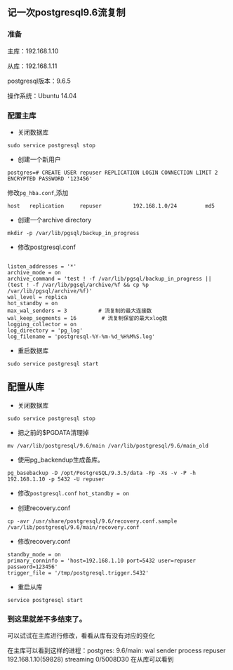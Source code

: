 ## 记一次postgresql9.6流复制

### 准备

主库：192.168.1.10

从库：192.168.1.11

postgresql版本：9.6.5

操作系统：Ubuntu 14.04

### 配置主库

- 关闭数据库
```
sudo service postgresql stop
```

- 创建一个新用户
```
postgres=# CREATE USER repuser REPLICATION LOGIN CONNECTION LIMIT 2 ENCRYPTED PASSWORD '123456'
```
修改`pg_hba.conf`,添加

```
host   replication     repuser          192.168.1.0/24         md5
```

- 创建一个archive directory

`mkdir -p /var/lib/pgsql/backup_in_progress`

- 修改postgresql.conf
```

listen_addresses = '*'
archive_mode = on
archive_command = 'test ! -f /var/lib/pgsql/backup_in_progress || (test ! -f /var/lib/pgsql/archive/%f && cp %p /var/lib/pgsql/archive/%f)'
wal_level = replica       
hot_standby = on
max_wal_senders = 3          # 流复制的最大连接数
wal_keep_segments = 16        # 流复制保留的最大xlog数
logging_collector = on
log_directory = 'pg_log'
log_filename = 'postgresql-%Y-%m-%d_%H%M%S.log'
```

- 重启数据库
```
sudo service postgresql start
```

## 配置从库

- 关闭数据库
```
sudo service postgresql stop
```

- 把之前的$PGDATA清理掉
```
mv /var/lib/postgresql/9.6/main /var/lib/postgresql/9.6/main_old
```

- 使用pg_backendup生成备库。
```
pg_basebackup -D /opt/PostgreSQL/9.3.5/data -Fp -Xs -v -P -h 192.168.1.10 -p 5432 -U repuser
```

- 修改`postgresql.conf`
`hot_standby = on` 

- 创建recovery.conf
```
cp -avr /usr/share/postgresql/9.6/recovery.conf.sample /var/lib/postgresql/9.6/main/recovery.conf
```

- 修改recovery.conf
```
standby_mode = on
primary_conninfo = 'host=192.168.1.10 port=5432 user=repuser password=123456'
trigger_file = '/tmp/postgresql.trigger.5432'
```

- 重启从库
```
service postgresql start
```

### 到这里就差不多结束了。
可以试试在主库进行修改，看看从库有没有对应的变化

在主库可以看到这样的进程：postgres: 9.6/main: wal sender process repuser 192.168.1.10(59828) streaming 0/5008D30
在从库可以看到

